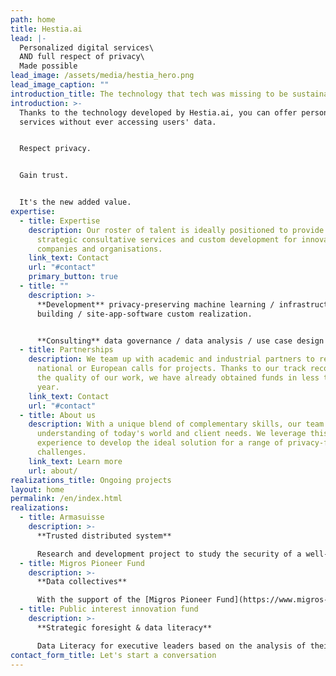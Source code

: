 ```yaml
---
path: home
title: Hestia.ai
lead: |-
  Personalized digital services\
  AND full respect of privacy\
  Made possible
lead_image: /assets/media/hestia_hero.png
lead_image_caption: ""
introduction_title: The technology that tech was missing to be sustainable
introduction: >-
  Thanks to the technology developed by Hestia.ai, you can offer personalized
  services without ever accessing users' data.


  Respect privacy.


  Gain trust.


  It's the new added value.
expertise:
  - title: Expertise
    description: Our roster of talent is ideally positioned to provide creative and
      strategic consultative services and custom development for innovative
      companies and organisations.
    link_text: Contact
    url: "#contact"
    primary_button: true
  - title: ""
    description: >-
      **Development** privacy-preserving machine learning / infrastructure
      building / site-app-software custom realization.


      **Consulting** data governance / data analysis / use case design / prototyping / consortium setup / tech communication.
  - title: Partnerships
    description: We team up with academic and industrial partners to respond to
      national or European calls for projects. Thanks to our track record and
      the quality of our work, we have already obtained funds in less than a
      year.
    link_text: Contact
    url: "#contact"
  - title: About us
    description: With a unique blend of complementary skills, our team has a focused
      understanding of today's world and client needs. We leverage this
      experience to develop the ideal solution for a range of privacy-friendly
      challenges.
    link_text: Learn more
    url: about/
realizations_title: Ongoing projects
layout: home
permalink: /en/index.html
realizations:
  - title: Armasuisse
    description: >-
      **Trusted distributed system**

      Research and development project to study the security of a well-known distributed system, including the way it distributes information and performs computations.
  - title: Migros Pioneer Fund
    description: >-
      **Data collectives**

      With the support of the [Migros Pioneer Fund](https://www.migros-pionierfonds.ch/en/pioneers/hestialabs), the [HestiaLabs](www.hestialabs.org/en/) project enables citizens’ data to be used for social advancements, through bottom-up collectives.
  - title: Public interest innovation fund
    description: >-
      **Strategic foresight & data literacy**

      Data Literacy for executive leaders based on the analysis of their own data. Deciphering the influence of data on the distribution of economic and political power.
contact_form_title: Let's start a conversation
---
```


